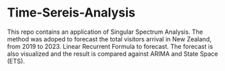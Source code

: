 # Time-Sereis-Analysis
This repo contains an application of Singular Spectrum Analysis. The method was adoped to forecast the total visitors arrival in New Zealand, from 2019 to 2023. Linear Recurrent Formula to forecast. The forecast is also visualized and the result is compared against ARIMA and State Space (ETS).
